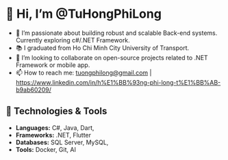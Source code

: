 # 👋 Hi, I’m @TuHongPhiLong

- 👀 I’m passionate about building robust and scalable Back-end systems. Currently exploring c#/.NET Framework.
- 📚  I graduated from Ho Chi Minh City University of Transport.
- 💞️ I’m looking to collaborate on open-source projects related to .NET Framework or mobile app.
- 📫 How to reach me: tuongphilong@gmail.com | https://www.linkedin.com/in/h%E1%BB%93ng-phi-long-t%E1%BB%AB-b9ab60209/

## 🔧 Technologies & Tools

- **Languages:** C#, Java, Dart,
- **Frameworks:** .NET, Flutter
- **Databases:** SQL Server, MySQL,
- **Tools:** Docker, Git, AI
